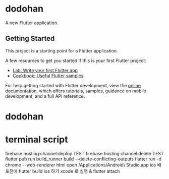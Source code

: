 # dodohan

A new Flutter application.

## Getting Started

This project is a starting point for a Flutter application.

A few resources to get you started if this is your first Flutter project:

- [Lab: Write your first Flutter app](https://docs.flutter.dev/get-started/codelab)
- [Cookbook: Useful Flutter samples](https://docs.flutter.dev/cookbook)

For help getting started with Flutter development, view the
[online documentation](https://docs.flutter.dev/), which offers tutorials,
samples, guidance on mobile development, and a full API reference.
# dodohan

# terminal script
firebase hosting:channel:deploy TEST
firebase hosting:channel:delete TEST
flutter pub run build_runner build --delete-conflicting-outputs
flutter run -d chrome --web-renderer html
open /Applications/Android\ Studio.app
ios 배포전에 flutter build ios 하기 
xcode 로 실행 & flutter attach